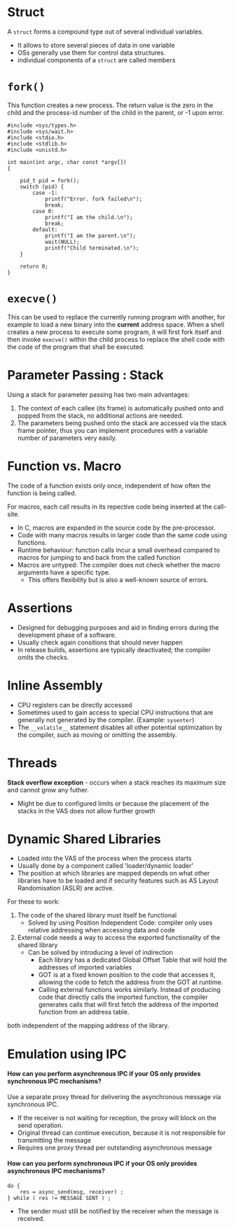 # Struct
A `struct` forms a compound type out of several individual variables.

* It allows to store several pieces of data in one variable
* OSs generally use them for control data structures.
* individual components of a `struct` are called members

# `fork()`
This  function  creates  a  new  process. The return value is the zero in the child and the process-id number of the child in the parent, or -1 upon error.

```
#include <sys/types.h>
#include <sys/wait.h>
#include <stdio.h>
#include <stdlib.h>
#include <unistd.h>

int main(int argc, char const *argv[])
{

    pid_t pid = fork();
    switch (pid) {
        case -1:
            printf("Error. fork failed\n");
            break;
        case 0:
            printf("I am the child.\n");
            break;
        default:
            printf("I am the parent.\n");
            wait(NULL);
            printf("Child terminated.\n");
    }

    return 0;
}
```

# `execve()`
This can be used to replace the currently running program with another, for example to load a new binary into the **current** address space. When a shell creates a new process to execute some program, it will first fork itself and then invoke `execve()` within the child process to replace the shell code with the code of the program that shall be executed.

# Parameter Passing : Stack
Using a stack for parameter passing has two main advantages:

1. The context of each callee (its frame) is automatically pushed onto and popped from
the stack, no additional actions are needed.
2. The parameters being pushed onto the stack are accessed via the stack frame pointer,
thus you can implement procedures with a variable number of parameters very easily.

# Function vs. Macro
The code of a function exists only once, independent of how often the function is being called.

For macros, each call results in its repective code being inserted at the call-site.

* In C, macros are expanded in the source code by the pre-processor.
* Code with many macros results in larger code than the same code using functions.
* Runtime behaviour: function calls incur a small overhead compared to macros for jumping to and back from the called function
* Macros are untyped: The compiler does not check whether the macro arguments have a specific type.
    * This offers flexibility but is also a well-known source of errors.

# Assertions
* Designed for debugging purposes and aid in finding errors during the development phase of a software.
* Usually check again consitions that should never happen
* In release builds, assertions are typically deactivated; the compiler omits the checks.

# Inline Assembly
* CPU registers can be directly accessed
* Sometimes used to gain access to special CPU instructions that are generally not generated by the compiler. (Example: `sysenter`)
* The `__volatile__` statement disables all other potential optimization by the compiler, such as moving or omitting the assembly.

# Threads
**Stack overflow exception** - occurs when a stack reaches its maximum size and cannot grow any futher.

* Might be due to configured limits or because the placement of the stacks in the VAS does not allow further growth

# Dynamic Shared Libraries
* Loaded into the VAS of the process when the process starts
* Usually done by a component called 'loader/dynamic loader'
* The position at which libraries are mapped depends on what other libraries have to be loaded and if security features such as AS Layout Randomisation (ASLR) are active.

For these to work:

1. The code of the shared library must itself be functional
    * Solved by using Position Independent Code: compiler only uses relative addressing when accessing data and code
2. External code needs a way to access the exported functionality of the shared library
    * Can be solved by introducing a level of indirection
        * Each library has a dedicated Global Offset Table that will hold the addresses of imported variables
        * GOT is at a fixed known position to the code that accesses it, allowing the code to fetch the address from the GOT at runtime.
        * Calling external functions works similarly. Instead of producing code that directly calls the imported function, the compiler generates calls that will first fetch the address of the imported function from an address table.

both independent of the mapping address of the library.

# Emulation using IPC
#### How can you perform asynchronous IPC if your OS only provides synchronous IPC mechanisms?
Use a separate proxy thread for delivering the asynchronous message via synchronous IPC.

* If the receiver is not waiting for reception, the proxy will block on the send operation.
* Original thread can continue execution, because it is not responsible for transmitting the message
* Requires one proxy thread per outstanding asynchronous message

#### How can you perform synchronous IPC if your OS only provides asynchronous IPC mechanisms?
```
do {
    res = async_send(msg, receiver) ;
} while ( res != MESSAGE SENT ) ;
```
* The sender must still be notified by the receiver when the message is received.
